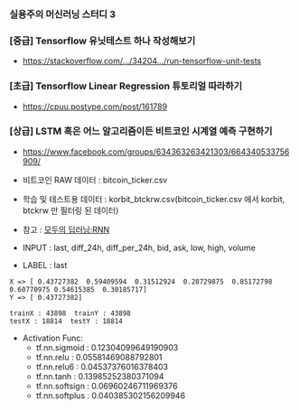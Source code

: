 ### 실용주의 머신러닝 스터디 3

### [중급] Tensorflow 유닛테스트 하나 작성해보기
- https://stackoverflow.com/…/34204…/run-tensorflow-unit-tests

### [초급] Tensorflow Linear Regression 튜토리얼 따라하기
- https://cpuu.postype.com/post/161789

### [상급] LSTM 혹은 어느 알고리즘이든 비트코인 시계열 예측 구현하기
- https://www.facebook.com/groups/634363263421303/664340533756909/ 

- 비트코인 RAW 데이터 : bitcoin_ticker.csv
- 학습 및 테스트용 데이터 : korbit_btckrw.csv(bitcoin_ticker.csv 에서 korbit, btckrw 만 필터링 된 데이터)

- 참고 : [모두의 딥러닝:RNN](https://docs.google.com/presentation/d/1UpZVnOvouIbXd0MAFBltSra5rRpsiJ-UyBUKGCrfYoo/edit)

- INPUT : last, diff_24h, diff_per_24h, bid, ask, low, high, volume
- LABEL : last


```
X => [ 0.43727382  0.59409594  0.31512924  0.28729875  0.85172798  0.60770975 0.54615385  0.30185717]
Y => [ 0.43727382]
```

```
trainX : 43898  trainY : 43898
testX : 18814  testY : 18814
```

- Activation Func:
    - tf.nn.sigmoid : 0.12304099649190903
    - tf.nn.relu    : 0.05581469088792801
    - tf.nn.relu6   : 0.04537376016378403
    - tf.nn.tanh    : 0.13985252380371094
    - tf.nn.softsign : 0.06960246711969376
    - tf.nn.softplus : 0.040385302156209946
    

